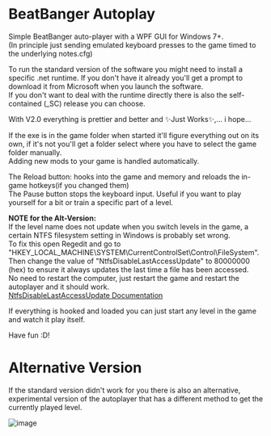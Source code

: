 # BeatBanger Autoplay

Simple BeatBanger auto-player with a WPF GUI for Windows 7+. <br>
(In principle just sending emulated keyboard presses to the game timed to the underlying notes.cfg)

To run the standard version of the software you might need to install a specific .net runtime. If you don't have it already you'll get a prompt to download it from Microsoft when you launch the software. <br>
If you don't want to deal with the runtime directly there is also the self-contained (_SC) release you can choose.

With V2.0 everything is prettier and better and ✨Just Works✨,... i hope...

If the exe is in the game folder when started it'll figure everything out on its own, if it's not you'll get a folder select where you have to select the game folder manually.<br>
Adding new mods to your game is handled automatically.<br>

The Reload button: hooks into the game and memory and reloads the in-game hotkeys(if you changed them)<br>
The Pause button stops the keyboard input. Useful if you want to play yourself for a bit or train a specific part of a level.<br>

**NOTE for the Alt-Version:**<br>
If the level name does not update when you switch levels in the game, a certain NTFS filesystem setting in Windows is probably set wrong.<br>
To fix this open Regedit and go to "HKEY_LOCAL_MACHINE\SYSTEM\CurrentControlSet\Control\FileSystem".<br>
Then change the value of "NtfsDisableLastAccessUpdate" to 80000000 (hex) to ensure it always updates the last time a file has been  accessed.<br>
No need to restart the computer, just restart the game and restart the autoplayer and it should work.<br>
[NtfsDisableLastAccessUpdate Documentation](https://winaero.com/disable-ntfs-last-access-time-updates-in-windows-10/)

If everything is hooked and loaded you can just start any level in the game and watch it play itself.

Have fun :D!

# Alternative Version
If the standard version didn't work for you there is also an alternative, experimental version of the autoplayer that has a different method to get the currently played level.

![image](https://github.com/user-attachments/assets/8531e17c-2843-40b5-aecc-3db2c4b17865)
